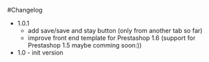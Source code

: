 #Changelog

 - 1.0.1 
    - add save/save and stay button (only from another tab so far)
    - improve front end template for Prestashop 1.6 (support for Prestashop 1.5 maybe comming soon:))
 - 1.0 - init version
